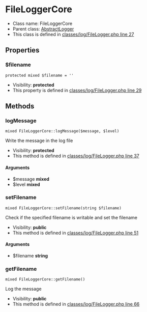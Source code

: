 FileLoggerCore
===============






* Class name: FileLoggerCore
* Parent class: [AbstractLogger](AbstractLoggerCore)
* This class is defined in [classes/log/FileLogger.php line 27](https://github.com/PrestaShop/PrestaShop/blob/1.6.1.1/classes/log/FileLogger.php#L27)





Properties
----------


### $filename

    protected mixed $filename = ''





* Visibility: **protected**
* This property is defined in [classes/log/FileLogger.php line 29](https://github.com/PrestaShop/PrestaShop/blob/1.6.1.1/classes/log/FileLogger.php#29)


Methods
-------


### logMessage

    mixed FileLoggerCore::logMessage($message, $level)

Write the message in the log file



* Visibility: **protected**
* This method is defined in [classes/log/FileLogger.php line 37](https://github.com/PrestaShop/PrestaShop/blob/1.6.1.1/classes/log/FileLogger.php#37)


#### Arguments
* $message **mixed**
* $level **mixed**



### setFilename

    mixed FileLoggerCore::setFilename(string $filename)

Check if the specified filename is writable and set the filename



* Visibility: **public**
* This method is defined in [classes/log/FileLogger.php line 51](https://github.com/PrestaShop/PrestaShop/blob/1.6.1.1/classes/log/FileLogger.php#51)


#### Arguments
* $filename **string**



### getFilename

    mixed FileLoggerCore::getFilename()

Log the message



* Visibility: **public**
* This method is defined in [classes/log/FileLogger.php line 66](https://github.com/PrestaShop/PrestaShop/blob/1.6.1.1/classes/log/FileLogger.php#66)



